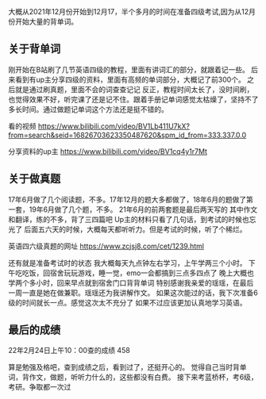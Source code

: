 大概从2021年12月份开始到12月17，半个多月的时间在准备四级考试,因为从12月份开始大量的背单词。

## 关于背单词
刚开始在B站刷了几节英语四级的教程，里面有讲词汇的部分，就跟着记一些。
后来看到有up主分享四级的资料，里面有高频的单词部分，大概记了前300个。
之后就是通过刷真题，里面不会的词查查记记
反正，教程时间太长了，没时间刷，也觉得效果不好，听完课了还是记不住。跟着手册记单词感觉太枯燥了，坚持不了多长时间。通过做题记单词这个方法还是挺不错的。

看的视频
https://www.bilibili.com/video/BV1Lb411U7kX?from=search&seid=16826703623350487620&spm_id_from=333.337.0.0

分享资料的up主
https://www.bilibili.com/video/BV1cq4y1r7Mt


## 关于做真题
17年6月做了几个阅读题，不多。17年12月的题大多都做了，18年6月的题做了第一套，19年6月做了几个题，不多。
21年6月的前两套题是最后两天写的
其中作文和翻译，练的不多，背了三四篇吧
Up主的材料只看了几句话，到考试的时候也忘光了
后面五六天的时候，大概每天都听听力。但是考试的时候，听了个稀烂。

英语四六级真题的网址
https://www.zcjsj8.com/cet/1239.html


还有就是准备考试时的状态
我大概每天九点钟左右学习，上午学两三个小时。
下午吃吃饭，回宿舍玩玩游戏，睡一觉，emo一会都搞到三点多四点了
晚上大概也学两个多小时，回来早点就到宿舍门口背背单词
特别感谢我亲爱的瑶瑶，在最后一周一直是她在做兼职。瑶瑶还为我讲解作文。
如果这次能过的话，我下次准备6级的时间就长一点。感觉这次太不充分了
如果不过应该更加认真地学习英语。


## 最后的成绩
22年2月24日上午10：00查的成绩 458

算是勉强及格吧，查到成绩之后，看到过了，还挺开心的。
觉得自己当时背单词，背作文，做题，听听力什么的，这些都没有白费。
接下来考蓝桥杯，考6级，考研。争取都一次过
